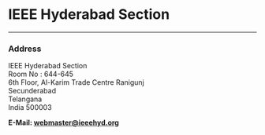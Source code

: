 # IEEE Hyderabad Section
---

### Address
IEEE Hyderabad Section  
Room No : 644-645  
6th Floor, Al-Karim Trade Centre
Ranigunj  
Secunderabad  
Telangana  
India 500003

**E-Mail: <webmaster@ieeehyd.org>**